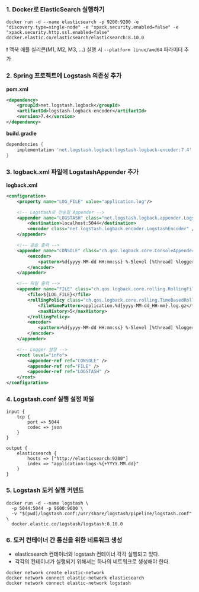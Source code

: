 ### 1. Docker로 ElasticSearch 실행하기
```
docker run -d --name elasticsearch -p 9200:9200 -e "discovery.type=single-node" -e "xpack.security.enabled=false" -e "xpack.security.http.ssl.enabled=false" docker.elastic.co/elasticsearch/elasticsearch:8.10.0
```
❗️ 맥북 애플 실리콘(M1, M2, M3, ...) 실행 시 `--platform linux/amd64` 파라미터 추가

### 2. Spring 프로젝트에 Logstash 의존성 추가
**pom.xml**
```xml
<dependency>
    <groupId>net.logstash.logback</groupId>
    <artifactId>logstash-logback-encoder</artifactId>
    <version>7.4</version>
</dependency>
```

**build.gradle**
```gradle
dependencies {
    implementation 'net.logstash.logback:logstash-logback-encoder:7.4'
}
```

### 3. logback.xml 파일에 LogstashAppender 추가
**logback.xml**
```xml
<configuration>
    <property name="LOG_FILE" value="application.log"/>

    <!-- Logstash로 전송할 Appender -->
    <appender name="LOGSTASH" class="net.logstash.logback.appender.LogstashTcpSocketAppender">
        <destination>localhost:5044</destination>
        <encoder class="net.logstash.logback.encoder.LogstashEncoder" />
    </appender>

    <!-- 콘솔 출력 -->
    <appender name="CONSOLE" class="ch.qos.logback.core.ConsoleAppender">
        <encoder>
            <pattern>%d{yyyy-MM-dd HH:mm:ss} %-5level [%thread] %logger{36} - %msg%n</pattern>
        </encoder>
    </appender>

    <!-- 파일 출력 -->
    <appender name="FILE" class="ch.qos.logback.core.rolling.RollingFileAppender">
        <file>${LOG_FILE}</file>
        <rollingPolicy class="ch.qos.logback.core.rolling.TimeBasedRollingPolicy">
            <fileNamePattern>application.%d{yyyy-MM-dd_HH-mm}.log.gz</fileNamePattern>
            <maxHistory>5</maxHistory>
        </rollingPolicy>
        <encoder>
            <pattern>%d{yyyy-MM-dd HH:mm:ss} %-5level [%thread] %logger{36} - %msg%n</pattern>
        </encoder>
    </appender>

    <!-- Logger 설정 -->
    <root level="info">
        <appender-ref ref="CONSOLE" />
        <appender-ref ref="FILE" />
        <appender-ref ref="LOGSTASH" />
    </root>
</configuration>
```

### 4. Logstash.conf 실행 설정 파일 
```
input {
    tcp {
        port => 5044
        codec => json
    }
}

output {
    elasticsearch {
        hosts => ["http://elasticsearch:9200"]
        index => "application-logs-%{+YYYY.MM.dd}"
    }
}
```

### 5. Logstash 도커 실행 커맨드
```
docker run -d --name logstash \
  -p 5044:5044 -p 9600:9600 \
  -v "$(pwd)/logstash.conf:/usr/share/logstash/pipeline/logstash.conf" \
  docker.elastic.co/logstash/logstash:8.10.0
```

### 6. 도커 컨테이너 간 통신을 위한 네트워크 생성
- elasticsearch 컨테이너와 logstash 컨테이너 각각 실행되고 있다.
- 각각의 컨테이너가 실행되기 위해서는 하나의 네트워크로 생성해야 한다.
```
docker network create elastic-network
docker network connect elastic-network elasticsearch
docker network connect elastic-network logstash
```